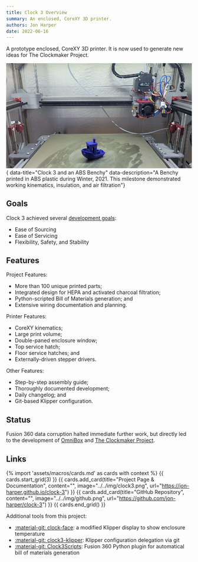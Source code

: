 ```yaml
---
title: Clock 3 Overview
summary: An enclosed, CoreXY 3D printer.
authors: Jon Harper
date: 2022-06-16
---
```


A prototype enclosed, CoreXY 3D printer. It is now used to generate new ideas for The Clockmaker Project.

![Clock 3 Benchy](assets/clock3_benchy.jpg){ data-title="Clock 3 and an ABS Benchy" data-description="A Benchy printed in ABS plastic during Winter, 2021. This milestone demonstrated working kinematics, insulation, and air filtration"}

## Goals

Clock 3 achieved several [development goals](https://jon-harper.github.io/clock-3/about/goals/):

- Ease of Sourcing
- Ease of Servicing
- Flexibility, Safety, and Stability

## Features

Project Features:

- More than 100 unique printed parts;
- Integrated design for HEPA and activated charcoal filtration;
- Python-scripted Bill of Materials generation; and
- Extensive wiring documentation and planning.

Printer Features:

- CoreXY kinematics;
- Large print volume;
- Double-paned enclosure window;
- Top service hatch;
- Floor service hatches; and
- Externally-driven stepper drivers.

Other Features:

- Step-by-step assembly guide;
- Thoroughly documented development;
- Daily changelog; and
- Git-based Klipper configuration.
## Status

Fusion 360 data corruption halted immediate further work, but directly led to the development of [OmniBox][omnibox] and [The Clockmaker Project][clockmaker].

## Links

{% import 'assets/macros/cards.md' as cards with context %}
{{ cards.start_grid(3) }}
{{ cards.add_card(title="Project Page & Documentation", content="", image="../../img/clock3.png", url="https://jon-harper.github.io/clock-3") }}
{{ cards.add_card(title="GitHub Repository", content="", image="../../img/github.png", url="https://github.com/jon-harper/clock-3") }}
{{ cards.end_grid() }}

Additional tools from this project:

- [:material-git: clock-face](https://github.com/jon-harper/clock-face): a modified Klipper display to show enclosure temperature
- [:material-git: clock3-klipper](https://github.com/jon-harper/clock3-klipper): Klipper configuration delegation via git
- [:material-git: Clock3Scripts](https://github.com/jon-harper/Clock3Scripts): Fusion 360 Python plugin for automatical bill of materials generation

[omnibox]: omnibox.md
[clockmaker]: clockmaker.md